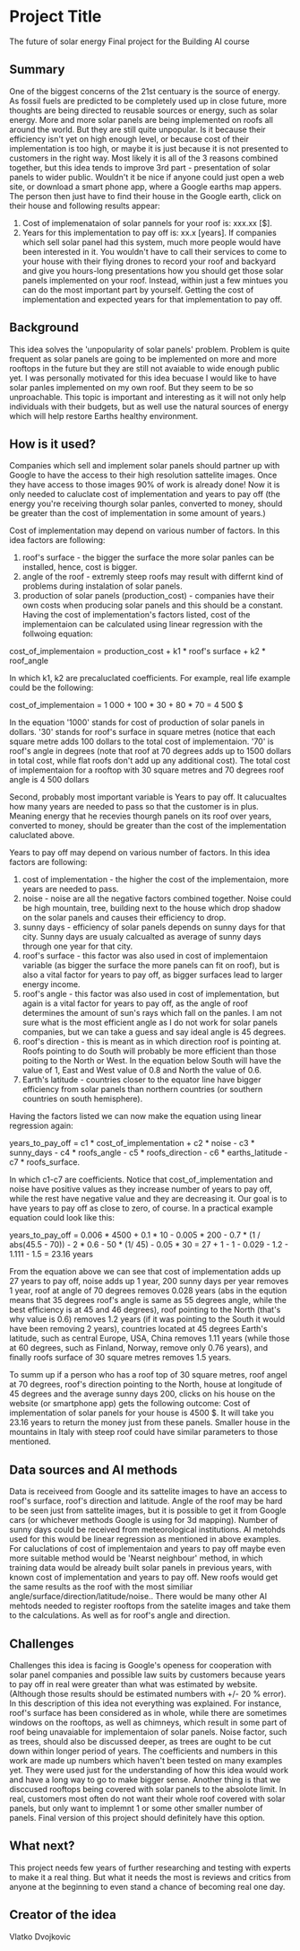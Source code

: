 # Project Title

The future of solar energy
Final project for the Building AI course

## Summary

One of the biggest concerns of the 21st centuary is the source of energy. As fossil fuels are predicted to be completely used up in close future, more thoughts are being directed to reusable sources or energy, such as solar energy.
More and more solar panels are being implemented on roofs all around the world. But they are still quite unpopular. Is it because their efficiency isn't yet on high enough level, or because cost of their implementation is too high, or maybe it is just because it is not presented to customers in the right way. Most likely it is all of the 3 reasons combined together, but this idea tends to improve 3rd part - presentation of solar panels to wider public.
Wouldn't it be nice if anyone could just open a web site, or download a smart phone app, where a Google earths map appers. The person then just have to find their house in the Google earth, click on their house and following results appear: 
1) Cost of implemenataion of solar pannels for your roof is: xxx.xx [$]. 
2) Years for this implementation to pay off is: xx.x [years]. 
If companies which sell solar panel had this system, much more people would have been interested in it. You wouldn't have to call their services to come to your house with their flying drones to record your roof and backyard and give you hours-long presentations how you should get those solar panels implemented on your roof. Instead, within just a few mintues you can do the most important part by yourself. Getting the cost of implementation and expected years for that implementation to pay off.

## Background

This idea solves the 'unpopularity of solar panels' problem. Problem is quite frequent as solar panels are going to be implemented on more and more rooftops in the future but they are still not avaiable to wide enough public yet.
I was personally motivated for this idea becuase I would like to have solar panles implemented on my own roof. But they seem to be so unproachable. This topic is important and interesting as it will not only help individuals with their budgets, but as well use the natural sources of energy which will help restore Earths healthy environment.



## How is it used?


Companies which sell and implement solar panels should partner up with Google to have the access to their high resolution sattelite images. Once they have access to those images 90% of work is already done! Now it is only needed to caluclate cost of implementation and years to pay off (the energy you're receiving thourgh solar panles, converted to money, should be greater than the cost of implementation in some amount of years.)

Cost of implementation may depend on various number of factors. In this idea factors are following:
1) roof's surface - the bigger the surface the more solar panles can be installed, hence, cost is bigger.
2) angle of the roof - extremly steep roofs may result with differnt kind of problems during instalation of solar panels.
3) production of solar panels (production_cost) - companies have their own costs when producing solar panels and this should be a constant.
Having the cost of implementation's factors listed, cost of the implementaion can be calculated using linear regression with the follwoing equation:

cost_of_implementaion = production_cost + k1 * roof's surface + k2 * roof_angle

In which k1, k2 are precaluclated coefficients.
For example, real life example could be the following:

cost_of_implementaion = 1 000 + 100 * 30 + 80 * 70
                      = 4 500 $

In the equation '1000' stands for cost of production of solar panels in dollars. '30' stands for roof's surface in square metres (notice that each square metre adds  100 dollars to the total cost of implementaion. '70' is roof's angle in degrees (note that roof at 70 degrees adds up to 1500 dollars in total cost, while flat roofs don't add up any additional cost).
The total cost of implementaion for a rooftop with 30 square metres and 70 degrees roof angle is 4 500 dollars

Second, probably most important variable is Years to pay off. It calucualtes how many years are needed to pass so that the customer is in plus. Meaning energy that he recevies thourgh panels on its roof over years, converted to money, should be greater than the cost of the implementation caluclated above.

Years to pay off may depend on various number of factors. In this idea factors are following:
1) cost of implementation - the higher the cost of the implementaion, more years are needed to pass.
2) noise - noise are all the negative factors combined together. Noise could be high mountain, tree, building next to the house which drop shadow on the solar panels and causes their efficiency to drop.
3) sunny days - efficiency of solar panels depends on sunny days for that city. Sunny days are usualy calcualted as average of sunny days through one year for that city.
4) roof's surface - this factor was also used in cost of implementaion variable (as bigger the surface the more panels can fit on roof), but is also a vital factor for years to pay off, as bigger surfaces lead to larger energy income.
5) roof's angle - this factor was also used in cost of implementation, but again is a vital factor for years to pay off, as the angle of roof determines the amount of sun's rays which fall on the panles. I am not sure what is the most efficient angle as I do not work for solar panels companies, but we can take a guess and say ideal angle is 45 degrees.
6) roof's direction - this is meant as in which direction roof is pointing at. Roofs pointing to do South will probably be more efficient than those poiting to the North or West. In the equation below South will have the value of 1, East and West value of 0.8 and North the value of 0.6.
7) Earth's latitude - countries closer to the equator line have bigger efficiency from solar panels than northern countries (or southern countries on south hemisphere). 

Having the factors listed we can now make the equation using linear regression again:

years_to_pay_off = c1 * cost_of_implementation + c2 * noise - c3 * sunny_days - c4 * roofs_angle - c5 * roofs_direction - c6 * earths_latitude - c7 * roofs_surface.

In which c1-c7 are coefficients.
Notice that cost_of_implementation and noise have positive values as they increase number of years to pay off, while the rest have negative value and they are decreasing it. Our goal is to have years to pay off as close to zero, of course.
In a practical example equation could look like this:

years_to_pay_off = 0.006 * 4500 + 0.1 * 10 - 0.005 * 200 - 0.7 * (1 / abs(45.5 - 70)) - 2 * 0.6 - 50 * (1/ 45) - 0.05 * 30
                 = 27 + 1 - 1 - 0.029 - 1.2 - 1.111 - 1.5
                 = 23.16 years
                 
From the equation above we can see that cost of implementation adds up 27 years to pay off, noise adds up 1 year, 200 sunny days per year removes 1 year, roof at angle of 70 degrees removes 0.028 years (abs in the eqution means that 35 degrees roof's angle is same as 55 degrees angle, while the best efficiency is at 45 and 46 degrees), roof pointing to the North (that's why value is 0.6) removes 1.2 years (if it was pointing to the South it would have been removing 2 years), countries located at 45 degrees Earth's latitude, such as central Europe, USA, China removes 1.11 years (while those at 60 degrees, such as Finland, Norway, remove only 0.76 years), and finally roofs surface of 30 square metres removes 1.5 years.

To summ up if a person who has a roof top of 30 square metres, roof angel at 70 degrees, roof's direction pointing to the North, house at longitude of 45 degrees and the average sunny days 200, clicks on his house on the website (or smartphone app) gets the following outcome:
Cost of implementation of solar panels for your house is 4500 $. It will take you 23.16 years to return the money just from these panels.
Smaller house in the mountains in Italy with steep roof could have similar parameters to those mentioned.



## Data sources and AI methods

Data is receiveed from Google and its sattelite images to have an access to roof's surface, roof's direction and latitude.
Angle of the roof may be hard to be seen just from sattelite images, but it is possible to get it from Google cars (or whichever methods Google is using for 3d mapping).
Number of sunny days could be received from meteorological institutions.
AI metohds used for this would be linear regression as mentioned in above examples. For caluclations of cost of implementaion and years to pay off maybe even more suitable method would be 'Nearst neighbour' method, in which training data would be already built solar panels in previous years, with known cost of implementation and years to pay off. New roofs would get the same results as the roof with the most similiar angle/surface/direction/latitude/noise..
There would be many other AI mehtods needed to register rooftops from the satelite images and take them to the calculations. As well as for roof's angle and direction.


## Challenges

Challenges this idea is facing is Google's openess for cooperation with solar panel companies and possible law suits by customers because years to pay off in real were greater than what was estimated by website. (Although those results should be estimated numbers with +/- 20 % error).
In this description of this idea not everything was explained. For instance, roof's surface has been considered as in whole, while there are sometimes windows on the rooftops, as well as chimneys, which result in some part of roof being unavaiable for implementaion of solar panels. Noise factor, such as trees, should also be discussed deeper, as trees are ought to be cut down within longer period of years.
The coefficients and numbers in this work are made up numbers which haven't been tested on many examples yet. They were used just for the understanding of how this idea would work and have a long way to go to make bigger sense.
Another thing is that we disccused rooftops being covered with solar panels to the absolote limit. In real, customers most often do not want their whole roof covered with solar panels, but only want to implemnt 1 or some other smaller number of panels. Final version of this project should definitely have this option.


## What next?

This project needs few years of further researching and testing with experts to make it a real thing.
But what it needs the most is reviews and critics from anyone at the beginning to even stand a chance of becoming real one day.



## Creator of the idea

Vlatko Dvojkovic


